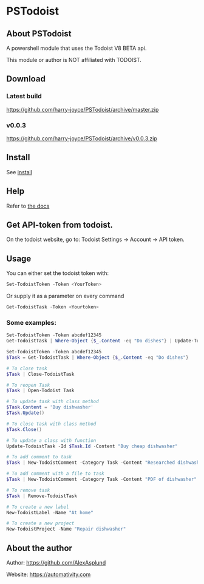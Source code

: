 ﻿# PSTodoist
## About PSTodoist
 A powershell module that uses the Todoist V8 BETA api.

 This module or author is NOT affiliated with TODOIST.

## Download

### Latest build
https://github.com/harry-joyce/PSTodoist/archive/master.zip

### v0.0.3
https://github.com/harry-joyce/PSTodoist/archive/v0.0.3.zip

## Install
See [install](install.md)

## Help
 Refer to [the docs](docs/en-us/PSTodoist.md)

## Get API-token from todoist.
On the todoist website, go to: Todoist Settings -> Account -> API token.

## Usage
You can either set the todoist token with:

```Powershell
Set-TodoistToken -Token <YourToken>
```

Or supply it as a parameter on every command

```Powershell
Get-TodoistTask -Token <Yourtoken>
```

### Some examples:

```Powershell
Set-TodoistToken -Token abcdef12345
Get-TodoistTask | Where-Object {$_.Content -eq "Do dishes"} | Update-TodoistTask -Content "Buy dishwasher"

Set-TodoistToken -Token abcdef12345
$Task = Get-TodoistTask | Where-Object {$_.Content -eq "Do dishes"}

# To close task
$Task | Close-TodoistTask

# To reopen Task
$Task | Open-Todoist Task

# To update task with class method
$Task.Content = 'Buy dishwasher'
$Task.Update()

# To close task with class method
$Task.Close()

# To update a class with function
Update-TodoistTask -Id $Task.Id -Content "Buy cheap dishwasher"

# To add comment to task
$Task | New-TodoistComment -Category Task -Content "Researched dishwashers online"

# To add comment with a file to task
$Task | New-TodoistComment -Category Task -Content "PDF of dishwasher" -AddAttachment -AttachmentResourceType "file" -AttachmentFileType "application/pdf" -AttachmentFileUrl "http://contoso.com/files/dishwasher.pdf" -AttachmentFileName "Dishwasher.pdf"

# To remove task
$Task | Remove-TodoistTask

# To create a new label
New-TodoistLabel -Name "At home"

# To create a new project
New-TodoistProject -Name "Repair dishwasher"
```



## About the author
Author: https://github.com/AlexAsplund

Website: https://automativity.com



